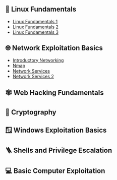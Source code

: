 <h2>🐧 Linux Fundamentals</h2>

 - [Linux Fundamentals 1](https://github.com/Finley-Klee/Linux-Fundamentals-Part-1)
 - [Linux Fundamentals 2]()
 - [Linux Fundamentals 3]()

<h2>🌐 Network Exploitation Basics</h2>

- [Introductory Networking]()
- [Nmap]()
- [Network Services]()
- [Network Services 2]()

<h2>🕸️ Web Hacking Fundamentals</h2>

<h2>🔐 Cryptography</h2>

<h2>🪟 Windows Exploitation Basics</h2>

<h2>🪜 Shells and Privilege Escalation</h2>

<h2>💻 Basic Computer Exploitation</h2>
